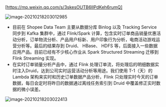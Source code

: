[https://mp.weixin.qq.com/s/3skesOUTB6IIPdKeh6rumQ]

![image-20210218203012985](https://kingcall.oss-cn-hangzhou.aliyuncs.com/blog/img/image-20210218203012985.png)

- 目前在 Shopee Data Team 主要从数据分库 Binlog 以及 Tracking Service 同步到 Kafka 集群中，通过 Flink/Spark 计算，包含实时订单商品销量优惠活动分析，订单物流分析、产品用户标新、用户印象行为分析，电商活动游戏运营分析等。最后的结果存到 Druid、 HBase、 HDFS 等，后面接入一些数据应用产品。目前已经有不少核心作业从 Spark Structured Streaming 迁移到 Flink Streaming 实现。
- 在实时订单销量分析产品中，通过 Flink 处理订单流，将处理后的明细数据实时注入Druid，达到公司实时运营活动分析等用途。我们使用 T-1（天）的 Lambda 架构来实时和历史订单数据产品分析，Flink 只处理实时今天的订单数据，每日会定时将昨日的数据通过离线任务索引到 Druid 中覆盖修正实时数据的微小误差。

![image-20210218203022413](https://kingcall.oss-cn-hangzhou.aliyuncs.com/blog/img/image-20210218203022413.png)

